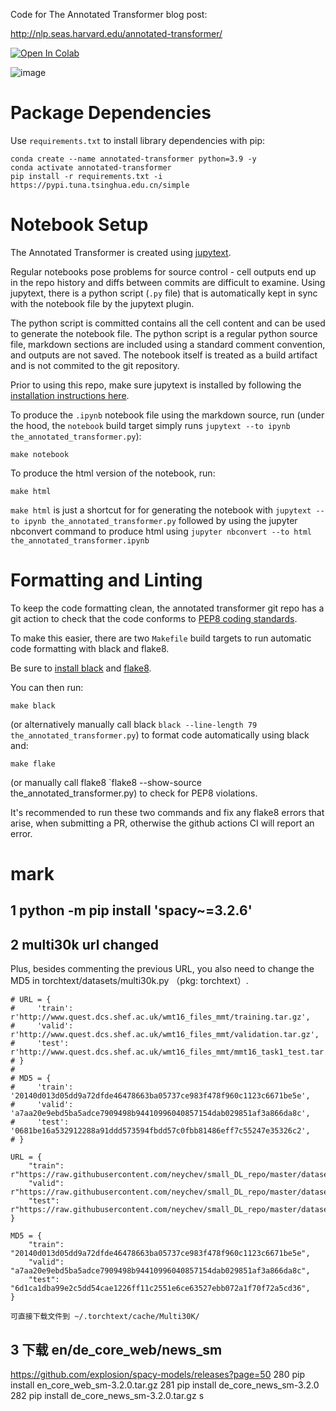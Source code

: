 Code for The Annotated Transformer blog post:

http://nlp.seas.harvard.edu/annotated-transformer/

[![Open In Colab](https://colab.research.google.com/assets/colab-badge.svg)](https://colab.research.google.com/github/harvardnlp/annotated-transformer/blob/master/AnnotatedTransformer.ipynb)

![image](https://user-images.githubusercontent.com/35882/166251887-9da909a9-660b-45a9-ae72-0aae89fb38d4.png)




# Package Dependencies

Use `requirements.txt` to install library dependencies with pip:

```
conda create --name annotated-transformer python=3.9 -y
conda activate annotated-transformer
pip install -r requirements.txt -i https://pypi.tuna.tsinghua.edu.cn/simple
```


# Notebook Setup

The Annotated Transformer is created using [jupytext](https://github.com/mwouts/jupytext).

Regular notebooks pose problems for source control - cell outputs end up in the repo history and diffs between commits are difficult to examine. Using jupytext, there is a python script (`.py` file) that is automatically kept in sync with the notebook file by the jupytext plugin.

The python script is committed contains all the cell content and can be used to generate the notebook file. The python script is a regular python source file, markdown sections are included using a standard comment convention, and outputs are not saved. The notebook itself is treated as a build artifact and is not commited to the git repository.

Prior to using this repo, make sure jupytext is installed by following the [installation instructions here](https://github.com/mwouts/jupytext/blob/main/docs/install.md).

To produce the `.ipynb` notebook file using the markdown source, run (under the hood, the `notebook` build target simply runs `jupytext --to ipynb the_annotated_transformer.py`):

```
make notebook
```

To produce the html version of the notebook, run:

```
make html
```

`make html` is just a shortcut for for generating the notebook with `jupytext --to ipynb the_annotated_transformer.py` followed by using the jupyter nbconvert command to produce html using `jupyter nbconvert --to html the_annotated_transformer.ipynb`                             
 

# Formatting and Linting

To keep the code formatting clean, the annotated transformer git repo has a git action to check that the code conforms to [PEP8 coding standards](https://www.python.org/dev/peps/pep-0008/).

To make this easier, there are two `Makefile` build targets to run automatic code formatting with black and flake8.

Be sure to [install black](https://github.com/psf/black#installation) and [flake8](https://flake8.pycqa.org/en/latest/).

You can then run:

```
make black
```

(or alternatively manually call black `black --line-length 79 the_annotated_transformer.py`) to format code automatically using black and:

```
make flake
```

(or manually call flake8 `flake8 --show-source the_annotated_transformer.py) to check for PEP8 violations.

It's recommended to run these two commands and fix any flake8 errors that arise, when submitting a PR, otherwise the github actions CI will report an error.

# mark
## 1 python -m pip install 'spacy~=3.2.6'

## 2  multi30k url changed
Plus, besides commenting the previous URL, you also need to change the MD5 in torchtext/datasets/multi30k.py （pkg: torchtext）.

    # URL = {
    #     'train': r'http://www.quest.dcs.shef.ac.uk/wmt16_files_mmt/training.tar.gz',
    #     'valid': r'http://www.quest.dcs.shef.ac.uk/wmt16_files_mmt/validation.tar.gz',
    #     'test': r'http://www.quest.dcs.shef.ac.uk/wmt16_files_mmt/mmt16_task1_test.tar.gz',
    # }
    # 
    # MD5 = {
    #     'train': '20140d013d05dd9a72dfde46478663ba05737ce983f478f960c1123c6671be5e',
    #     'valid': 'a7aa20e9ebd5ba5adce7909498b94410996040857154dab029851af3a866da8c',
    #     'test': '0681be16a532912288a91ddd573594fbdd57c0fbb81486eff7c55247e35326c2',
    # }

    URL = {
        "train": r"https://raw.githubusercontent.com/neychev/small_DL_repo/master/datasets/Multi30k/training.tar.gz",
        "valid": r"https://raw.githubusercontent.com/neychev/small_DL_repo/master/datasets/Multi30k/validation.tar.gz",
        "test": r"https://raw.githubusercontent.com/neychev/small_DL_repo/master/datasets/Multi30k/mmt16_task1_test.tar.gz",
    }

    MD5 = {
        "train": "20140d013d05dd9a72dfde46478663ba05737ce983f478f960c1123c6671be5e",
        "valid": "a7aa20e9ebd5ba5adce7909498b94410996040857154dab029851af3a866da8c",
        "test": "6d1ca1dba99e2c5dd54cae1226ff11c2551e6ce63527ebb072a1f70f72a5cd36",
    }

    可直接下载文件到 ~/.torchtext/cache/Multi30K/

## 3 下载 en/de_core_web/news_sm
https://github.com/explosion/spacy-models/releases?page=50
  280  pip install en_core_web_sm-3.2.0.tar.gz 
  281  pip install de_core_news_sm-3.2.0
  282  pip install de_core_news_sm-3.2.0.tar.gz s